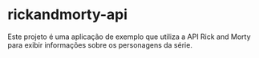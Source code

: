 # rickandmorty-api
 Este projeto é uma aplicação de exemplo que utiliza a API Rick and Morty para exibir informações sobre os personagens da série.

 
